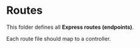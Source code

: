 # Routes

This folder defines all **Express routes (endpoints)**.

Each route file should map to a controller.
